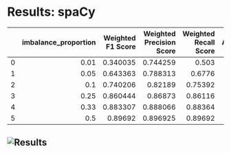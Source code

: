 # Results: spaCy
|    |   imbalance_proportion |   Weighted F1 Score |   Weighted Precision Score |   Weighted Recall Score |   Accuracy |   Minority Class F1 Score |   Majority Class F1 Score |
|---:|-----------------------:|--------------------:|---------------------------:|------------------------:|-----------:|--------------------------:|--------------------------:|
|  0 |                   0.01 |            0.340035 |                   0.744259 |                 0.503   |    0.503   |                 0.0120856 |                  0.667985 |
|  1 |                   0.05 |            0.643363 |                   0.788313 |                 0.6776  |    0.6776  |                 0.532862  |                  0.753863 |
|  2 |                   0.1  |            0.740206 |                   0.82189  |                 0.75392 |    0.75392 |                 0.680515  |                  0.799896 |
|  3 |                   0.25 |            0.860444 |                   0.86873  |                 0.86116 |    0.86116 |                 0.850446  |                  0.870442 |
|  4 |                   0.33 |            0.883307 |                   0.888066 |                 0.88364 |    0.88364 |                 0.877076  |                  0.889539 |
|  5 |                   0.5  |            0.89692  |                   0.896925 |                 0.89692 |    0.89692 |                 0.897105  |                  0.896734 |
![Results](spaCy/plot.png)
---